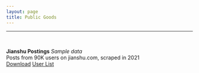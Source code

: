 ```yaml
---
layout: page
title: Public Goods
---
```


___

<br>


**Jianshu Postings** *Sample data* <br>
Posts from 90K users on jianshu.com, scraped in 2021 <br>
[Download](https://www.dropbox.com/scl/fi/zu7itq9jjkvf4x8blneoo/_0209_29k_no12.dta?rlkey=rxslvlv80t2x00fpxd83jq9gm&dl=0)
[User List](https://www.dropbox.com/scl/fi/wv57c0di65u8orddfj1rt/0208list_f.dta?rlkey=nszasfjv35okwtt005uu2nxn5&dl=0)


